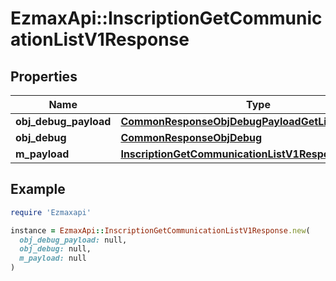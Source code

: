 # EzmaxApi::InscriptionGetCommunicationListV1Response

## Properties

| Name | Type | Description | Notes |
| ---- | ---- | ----------- | ----- |
| **obj_debug_payload** | [**CommonResponseObjDebugPayloadGetList**](CommonResponseObjDebugPayloadGetList.md) |  |  |
| **obj_debug** | [**CommonResponseObjDebug**](CommonResponseObjDebug.md) |  | [optional] |
| **m_payload** | [**InscriptionGetCommunicationListV1ResponseMPayload**](InscriptionGetCommunicationListV1ResponseMPayload.md) |  |  |

## Example

```ruby
require 'Ezmaxapi'

instance = EzmaxApi::InscriptionGetCommunicationListV1Response.new(
  obj_debug_payload: null,
  obj_debug: null,
  m_payload: null
)
```

